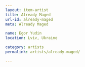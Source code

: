 ```yaml
---
layout: item-artist
title: Already Maged
url-id: already-maged
meta: Already Maged

name: Egor Yudin
location: Lviv, Ukraine

category: artists
permalink: artists/already-maged/

---
```



